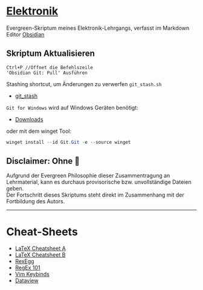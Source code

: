 # [Elektronik](https://github.com/s-grundner/Elektronik)

Evergreen-Skriptum meines Elektronik-Lehrgangs, verfasst im Markdown Editor [Obsidian](https://obsidian.md/)

## Skriptum Aktualisieren

```
Ctrl+P //Öffnet die Befehlszeile
'Obsidian Git: Pull' Ausführen
```

Stashing shortcut, um Änderungen zu verwerfen `git_stash.sh`

- [git_stash](10_tools/git_stash.sh)

`Git for Windows` wird auf Windows Geräten benötigt:

- [Downloads](https://git-scm.com/download/win)

oder mit dem winget Tool:

```powershell
winget install --id Git.Git -e --source winget
```

## Disclaimer: Ohne 🔫

Aufgrund der Evergreen Philosophie dieser Zusammentragung an Lehrmaterial, kann es durchaus provisorische bzw. unvollständige Dateien geben.  
Der Fortschritt dieses Skriptums steht direkt im Zusammenhang mit der Fortbildung des Autors. 

---

# Cheat-Sheets

- [LaTeX Cheatsheet A](http://tug.ctan.org/info/undergradmath/undergradmath.pdf)
- [LaTeX Cheatsheet B](https://wch.github.io/latexsheet/latexsheet-a4.pdf)
- [RexEgg](https://www.rexegg.com/regex-quickstart.html)
- [RegEx 101](https://regex101.com/)
- [Vim Keybinds](https://vim.rtorr.com/)
- [Dataview](https://blacksmithgu.github.io/obsidian-dataview/)